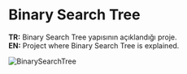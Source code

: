 # Binary Search Tree
<b>TR:</b> Binary Search Tree yapısının açıklandığı proje.<br>
<b>EN:</b> Project where Binary Search Tree is explained.<br>

![BinarySearchTree](https://user-images.githubusercontent.com/109991448/200264556-92c45195-bf94-4659-a3af-e613f64a2594.png)
